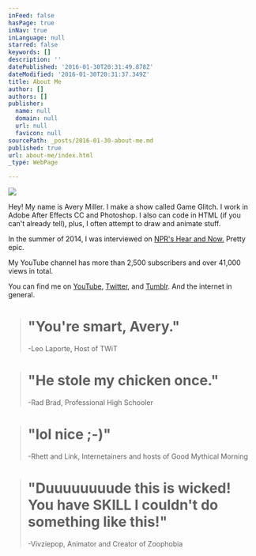 ```yaml
---
inFeed: false
hasPage: true
inNav: true
inLanguage: null
starred: false
keywords: []
description: ''
datePublished: '2016-01-30T20:31:49.878Z'
dateModified: '2016-01-30T20:31:37.349Z'
title: About Me
author: []
authors: []
publisher:
  name: null
  domain: null
  url: null
  favicon: null
sourcePath: _posts/2016-01-30-about-me.md
published: true
url: about-me/index.html
_type: WebPage

---
```

![](https://the-grid-user-content.s3-us-west-2.amazonaws.com/5ab51303-c5f5-418d-b0c7-c22b8ad5371f.jpg)

Hey! My name is Avery Miller. I make a show called Game Glitch. I work in Adobe After Effects CC and Photoshop. I also can code in HTML (if you can't already tell), plus, I often attempt to draw and animate stuff.

In the summer of 2014, I was interviewed on [NPR's Hear and Now.][0] Pretty epic.

My YouTube channel has more than 2,500 subscribers and over 41,000 views in total.

You can find me on [YouTube][1], [Twitter][2], and [Tumblr][3]. And the internet in general.

> # "You're smart, Avery." 
> 
> -Leo Laporte, Host of TWiT 

> # "He stole my chicken once." 
> 
> -Rad Brad, Professional High Schooler 

> # "lol nice ;-)" 
> 
> -Rhett and Link, Internetainers and hosts of Good Mythical Morning

> # "Duuuuuuuude this is wicked! You have SKILL I couldn't do something like this!" 
> 
> -Vivziepop, Animator and Creator of Zoophobia



[0]: http://hereandnow.wbur.org/2014/08/13/avery-miller-bill-murray
[1]: http://www.youtube.com/averymrant
[2]: http://www.twitter.com/averybmiller
[3]: http://averyburnettmiller.tumblr.com/